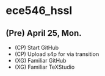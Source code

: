 # ece546_hssl

## (Pre) April 25, Mon. 
* (CP) Start GitHub
* (CP) Upload s4p for via transition
* (XG) Familiar GitHub
* (XG) Familiar TeXStudio
